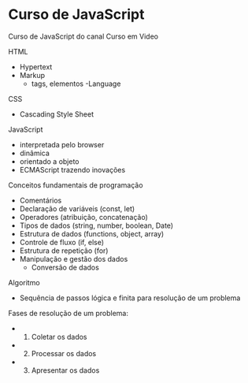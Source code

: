 # Curso de JavaScript
 Curso de JavaScript do canal Curso em Video
 
HTML
- Hypertext
- Markup
    - tags, elementos
-Language

CSS
- Cascading Style Sheet

JavaScript
- interpretada pelo browser
- dinâmica
- orientado a objeto
- ECMAScript trazendo inovações

Conceitos fundamentais de programação

- Comentários
- Declaração de variáveis (const, let)
- Operadores (atribuição, concatenação)
- Tipos de dados (string, number, boolean, Date)
- Estrutura de dados (functions, object, array)
- Controle de fluxo (if, else)
- Estrutura de repetição (for)
- Manipulação e gestão dos dados
    - Conversão de dados


Algoritmo
  - Sequência de passos lógica e finita para resolução de um problema

Fases de resolução de um problema:
- 01. Coletar os dados
- 02. Processar os dados
- 03. Apresentar os dados
